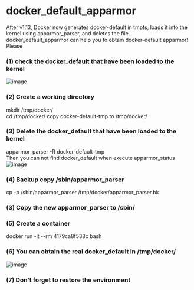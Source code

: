 # docker_default_apparmor
After v1.13, Docker now generates docker-default in tmpfs, loads it into the kernel using apparmor_parser, and deletes the file.<br>
docker_default_apparmor can help you to obtain docker-default apparmor!
Please 

### (1) check the docker_default that have been loaded to the kernel
![image](https://user-images.githubusercontent.com/24563500/188624499-7d643485-23b0-4ced-bfbc-34630925cccb.png)

### (2) Create a working directory 
mkdir /tmp/docker/<br>
cd /tmp/docker/
copy docker-default-tmp to /tmp/docker/

### (3) Delete the docker_default that have been loaded to the kernel
apparmor_parser -R docker-default-tmp<br>
Then you can not find docker_default when execute apparmor_status
![image](https://user-images.githubusercontent.com/24563500/188624719-3fb2ba94-46e0-45c9-a1dd-bfec2ebaf7e7.png)

### (4) Backup copy /sbin/apparmor_parser
cp -p /sbin/apparmor_parser /tmp/docker/apparmor_parser.bk

### (3) Copy the new apparmor_parser to /sbin/

### (5) Create a container
docker run -it --rm 4179ca8f538c bash

### (6) You can obtain the real docker_default in /tmp/docker/
![image](https://user-images.githubusercontent.com/24563500/188606514-04f0a864-ecca-443c-a1ef-477b94ff3da1.png)

### (7) Don't forget to restore the environment

